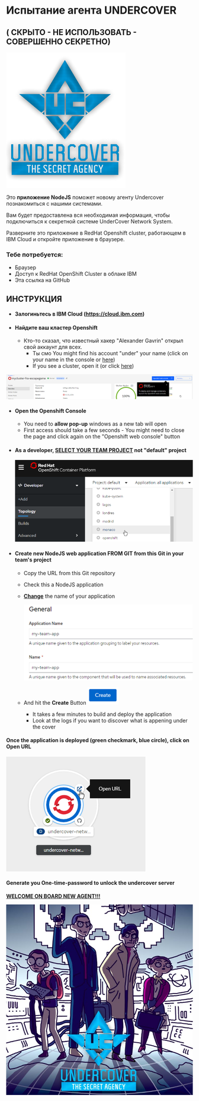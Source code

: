 

# Испытание агента UNDERCOVER

## ( СКРЫТО - НЕ ИСПОЛЬЗОВАТЬ - СОВЕРШЕННО СЕКРЕТНО)

![](assets/undercover.png)

Это **приложение NodeJS** поможет новому агенту Undercover познакомиться с нашими системами.

Вам будет предоставлена вся необходимая информация, чтобы подключиться к секретной системе UnderCover Network System.

Разверните это приложение в RedHat Openshift cluster, работающем в IBM Cloud и откройте приложение в браузере.

### Тебе потребуется:

- Браузер
- Доступ к RedHat OpenShift Cluster в облаке IBM
- Эта ссылка на GitHub

## ИНСТРУКЦИЯ

- #### Залогиньтесь в IBM Cloud (https://cloud.ibm.com)
- #### Найдите ваш кластер Openshift

  - Кто-то сказал, что известный хакер "Alexander Gavrin" открыл свой аккаунт для всех.
    - Ты смо You might find his account "under" your name  (click on your name in the console or [here](https://cloud.ibm.com/?bss_account=6c8f4926207a904b377aee72d8cd861e))
    - If you see a cluster, open it (or click [here](https://cloud.ibm.com/kubernetes/clusters/c19h9sjf0ecruimc5ngg/overview?region=eu-de&resourceGroup=799d42eab36346bdac7c23cf2c874c17&bss_account=6c8f4926207a904b377aee72d8cd861e))

![image-20200917151418908](assets/image-20200917151418908.png)

- #### Open the Openshift Console

  - You need to **allow pop-up** windows as a new tab will open
  - First access should take a few seconds - You might need to close the page and click again on the "Openshift web console" button

- #### **As a developer, <u>SELECT YOUR TEAM PROJECT</u> not "default" project**

  ![image-20200917151811301](assets/image-20200917151811301.png)

- #### Create new NodeJS web application **FROM GIT** from this Git in your team's project

  - Copy the URL from this Git repository

  - Check this a NodeJS application

  - **<u>Change</u>** the name of your application

      ![image-20200917153510852](assets/image-20200917153510852.png)

  - And hit the **Create** Button ![image-20200917153441240](assets/image-20200917153441240.png)

    - It takes a few minutes to build and deploy the application
    - Look at the logs if you want to discover what is appening under the cover

#### Once the application is deployed (green checkmark, blue circle), click on Open URL

![image-20200917153603053](assets/image-20200917153603053.png)

#### Generate you One-time-password to unlock the undercover server



**<u>WELCOME ON BOARD NEW AGENT!!!</u>**

![](assets/undercover.jpg)
